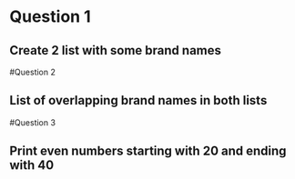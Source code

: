 # Question 1
## Create 2 list with some brand names
#Question 2
## List of overlapping brand names in both lists
#Question 3
## Print even numbers starting with 20 and ending with 40
